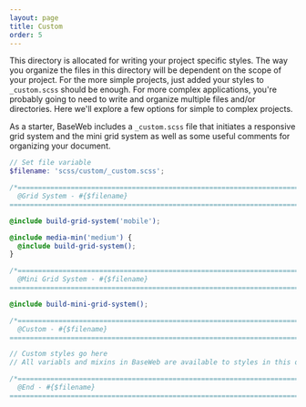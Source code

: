 ```yaml
---
layout: page
title: Custom
order: 5
---
```


This directory is allocated for writing your project specific styles. The way you organize the files in this directory will be dependent on the scope of your project. For the more simple projects, just added your styles to `_custom.scss` should be enough. For more complex applications, you're probably going to need to write and organize multiple files and/or directories. Here we'll explore a few options for simple to complex projects.

As a starter, BaseWeb includes a `_custom.scss` file that initiates a responsive grid system and the mini grid system as well as some useful comments for organizing your document.

```scss
// Set file variable
$filename: 'scss/custom/_custom.scss';

/*==============================================================================
  @Grid System - #{$filename}
==============================================================================*/

@include build-grid-system('mobile');

@include media-min('medium') {
  @include build-grid-system();
}

/*==============================================================================
  @Mini Grid System - #{$filename}
==============================================================================*/

@include build-mini-grid-system();

/*==============================================================================
  @Custom - #{$filename}
==============================================================================*/

// Custom styles go here
// All variabls and mixins in BaseWeb are available to styles in this document

/*==============================================================================
  @End - #{$filename}
==============================================================================*/
```
